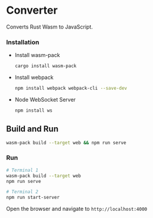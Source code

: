 # Converter

Converts Rust Wasm to JavaScript.

### Installation

* Install wasm-pack

    ```bash
    cargo install wasm-pack
    ```

* Install webpack

    ```bash
    npm install webpack webpack-cli --save-dev
    ```

* Node WebSocket Server

    ```bash
    npm install ws
    ```

## Build and Run

```bash
wasm-pack build --target web && npm run serve
```

### Run

```bash
# Terminal 1
wasm-pack build --target web
npm run serve

# Terminal 2
npm run start-server
```

Open the browser and navigate to `http://localhost:4000`
